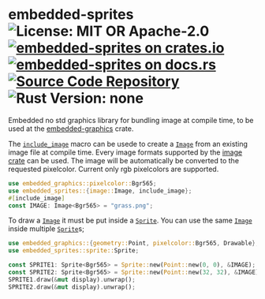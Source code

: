 # embedded-sprites ![License: MIT OR Apache-2.0](https://img.shields.io/badge/license-MIT%20OR%20Apache--2.0-blue) [![embedded-sprites on crates.io](https://img.shields.io/crates/v/embedded-sprites)](https://crates.io/crates/embedded-sprites) [![embedded-sprites on docs.rs](https://docs.rs/embedded-sprites/badge.svg)](https://docs.rs/embedded-sprites) [![Source Code Repository](https://img.shields.io/badge/Code-On%20none-blue)](none) ![Rust Version: none](https://img.shields.io/badge/rustc--orange.svg)

Embedded no std graphics library for bundling image at compile time, to be used at the [embedded-graphics][__link0] crate.

The [`include_image`][__link1] macro can be usede to create a [`Image`][__link2] from an existing image file at compile time. Every image formats supported by the [image crate][__link3] can be used. The image will be automatically be converted to the requested pixelcolor. Current only rgb pixelcolors are supported.


```rust
use embedded_graphics::pixelcolor::Bgr565;
use embedded_sprites::{image::Image, include_image};
#[include_image]
const IMAGE: Image<Bgr565> = "grass.png";
```

To draw a [`Image`][__link4] it must be put inside a [`Sprite`][__link5]. You can use the same [`Image`][__link6] inside multiple [`Sprite`][__link7]s;


```rust
use embedded_graphics::{geometry::Point, pixelcolor::Bgr565, Drawable};
use embedded_sprites::sprite::Sprite;

const SPRITE1: Sprite<Bgr565> = Sprite::new(Point::new(0, 0), &IMAGE);
const SPRITE2: Sprite<Bgr565> = Sprite::new(Point::new(32, 32), &IMAGE);
SPRITE1.draw(&mut display).unwrap();
SPRITE2.draw(&mut display).unwrap();
```


 [__cargo_doc2readme_dependencies_info]: ggGkYW0BYXSEGyDwipHVMb5RGxgd3zutc1TvG3ARKV4UcQ1NGyM1aXabIPYbYXKEG3UKlWy8vTi0G4kv9VENJTIRG2q_VeeZzLcpG8a3zQR9jj8BYWSBg3BlbWJlZGRlZC1zcHJpdGVzZTAuMS4xcGVtYmVkZGVkX3Nwcml0ZXM
 [__link0]: https://crates.io/crates/embedded-graphics
 [__link1]: https://docs.rs/embedded-sprites/0.1.1/embedded_sprites/?search=include_image
 [__link2]: https://docs.rs/embedded-sprites/0.1.1/embedded_sprites/?search=image::Image
 [__link3]: https://crates.io/crates/image
 [__link4]: https://docs.rs/embedded-sprites/0.1.1/embedded_sprites/?search=image::Image
 [__link5]: https://docs.rs/embedded-sprites/0.1.1/embedded_sprites/?search=sprite::Sprite
 [__link6]: https://docs.rs/embedded-sprites/0.1.1/embedded_sprites/?search=image::Image
 [__link7]: https://docs.rs/embedded-sprites/0.1.1/embedded_sprites/?search=sprite::Sprite
